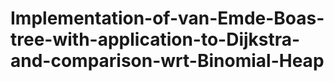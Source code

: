 # Implementation-of-van-Emde-Boas-tree-with-application-to-Dijkstra-and-comparison-wrt-Binomial-Heap
